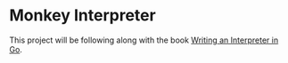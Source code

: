 # Monkey Interpreter

This project will be following along with the book [Writing an Interpreter in Go](https://interpreterbook.com/).
